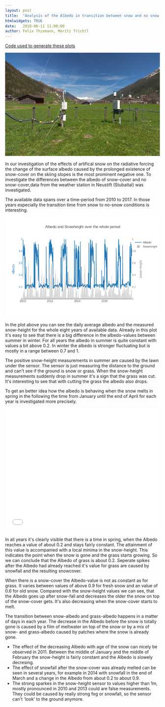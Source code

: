 ```yaml
---
layout: post
title:  "Analysis of the Albedo in transition between snow and no snow in Neustift"
htmlwidgets: TRUE
date:   2018-06-11 11:00:00
author: Felix Thiemann, Moritz Trichtl
---
```


[Code used to generate these plots](/docs/code/code_neustift/)

![image not found](/img/posts/neustift_analysis/neustift_station.jpg)

In our investigation of the effects of artifical snow on the radiative forcing the change of the surface albedo caused by the prolonged existence of snow-cover on the skiing slopes is the most prominent negative one. To investigate the differences between the albedo of snow-cover and no snow-cover,data from the weather station in Neustift (Stubaital) was investigated.

The available data spans over a time-period from 2010 to 2017. In those years especially the transition time from snow to no-snow conditions is interesting.

![image not found](/img/posts/neustift_analysis/plot_alltime.png)


In the plot above you can see the daily average albedo and the measured snow-height for the whole eight years of available data. Already in this plot it's easy to see that there is a big difference in the albedo-values between summer in winter. For all years the albedo in summer is quite constant with values a bit above 0.2. In winter the albedo is stronger fluctuating but is mostly in a range between 0.7 and 1.

The positive snow-height measurements in summer are caused by the lawn under the sensor. The sensor is just measuring the distance to the ground and can't see if the ground is snow or grass. When the snow-height measurements suddenly drop in summer it's a sign that the grass was cut. It's interesting to see that with cutting the grass the albedo also drops.

To get an better idea how the albedo is behaving when the snow melts in spring in the following the time from January until the end of April for each year is investigated more precisely.

<iframe src="/img/posts/neustift_analysis/index.html" id="plotly-1" scrolling="yes"
frameborder="0" position="relative" width="100%" height="400" seamless="seamless">
</iframe>

In all years it's clearly visible that there is a time in spring, when the Albedo reaches a value of about 0.2 and stays fairly constant. The attainment of this value is accompanied with a local minima in the snow-height. This indicates the point when the snow is gone and the grass starts growing. So we can conclude that the Albedo of grass is about 0.2. Seperate spikes after the Albedo had already reached it's value for grass are caused by snowfall and the resulting snowcover.

When there is a snow-cover the Albedo-value is not as constant as for grass. It varies between values of above 0.9 for fresh snow and an value of 0.6 for old snow. Compared with the snow-height values we can see, that the Albedo goes up after snow-fall and decreases the older the snow on top of the snow-cover gets. It's also decreasing when the snow-cover starts to melt.

The transition between snow-albedo and grass-albedo happens in a matter of days in each year. The decrease in the Albedo before the snow is totally gone is caused by a film of meltwater on top of the snow or by a mix of snow- and grass-albedo caused by patches where the snow is already gone.

* The effect of the decreasing Albedo with age of the snow can nicely be observed in 2011. Between the middle of January and the middle of February the snow-height is fairly constant and the Albedo is slowely decresing.
* The effect of snowfall after the snow-cover was already melted can be seen in several years, for example in 2014 with snowfall in the end of March and a change in the Albedo from about 0.2 to about 0.9.
* The strong sparkes in the snow-height sensor to values higher than 1m, mostly pronounced in 2010 and 2013 could are false measurements. They could be caused by really strong fog or snowfall, so the sensor can't 'look' to the ground anymore.
